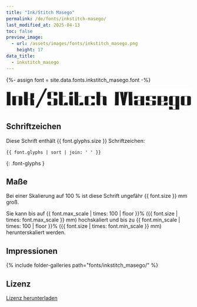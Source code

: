 ```yaml
---
title: "Ink/Stitch Masego"
permalink: /de/fonts/inkstitch-masego/
last_modified_at: 2025-04-13
toc: false
preview_image:
  - url: /assets/images/fonts/inkstitch_masego.png
    height: 17
data_title:
  - inkstitch_masego
---
```

{%- assign font = site.data.fonts.inkstitch_masego.font -%}

![Invercellia](/assets/images/fonts/inkstitch_masego.png)

## Schriftzeichen

Diese Schrift enthält  {{ font.glyphs.size }} Schriftzeichen:

```
{{ font.glyphs | sort | join: ' ' }}
```
{: .font-glyphs }

## Maße

Bei einer Skalierung auf 100 % ist diese Schrift ungefähr {{ font.size }} mm groß.

Sie kann bis auf {{ font.max_scale | times: 100 | floor }}% ({{ font.size | times: font.max_scale }} mm) hochskaliert 
und bis zu {{ font.min_scale | times: 100 | floor }}% ({{ font.size | times: font.min_scale }} mm) herunterskaliert werden.

## Impressionen

{% include folder-galleries path="fonts/inkstitch_masego/" %}

## Lizenz

[Lizenz herunterladen](https://github.com/inkstitch/inkstitch/tree/main/fonts/inkstitch_masego/LICENSE)
